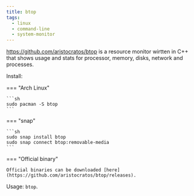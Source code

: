 ```yaml
---
title: btop
tags:
  - linux
  - command-line
  - system-monitor
---
```


https://github.com/aristocratos/btop is a resource monitor wirtten in C++ that shows usage and stats for processor, memory, disks, network and processes.

Install:

=== "Arch Linux"

    ```sh
    sudo pacman -S btop
    ```

=== "snap"

    ```sh
    sudo snap install btop
    sudo snap connect btop:removable-media
    ```

=== "Official binary"

    Official binaries can be downloaded [here](https://github.com/aristocratos/btop/releases).

Usage: `btop`.
